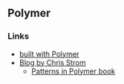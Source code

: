 ## Polymer
### Links

* [built with Polymer](http://builtwithpolymer.org/)
* [Blog by Chris Strom](http://japhr.blogspot.com/)
  * [Patterns in Polymer book](http://patternsinpolymer.com/)